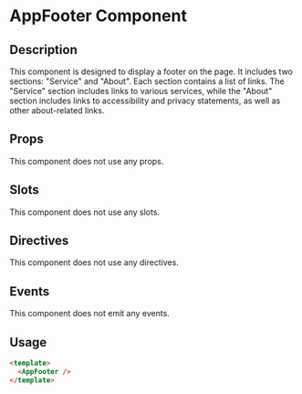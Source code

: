 # AppFooter Component

## Description

This component is designed to display a footer on the page. It includes two sections: "Service" and "About". Each section contains a list of links. The "Service" section includes links to various services, while the "About" section includes links to accessibility and privacy statements, as well as other about-related links.

## Props

This component does not use any props.

## Slots

This component does not use any slots.

## Directives

This component does not use any directives.

## Events

This component does not emit any events.

## Usage

```html
<template>
  <AppFooter />
</template>
```
